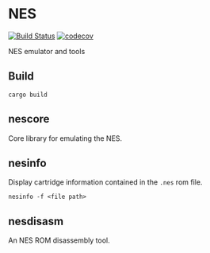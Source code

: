 # NES

[![Build Status](https://travis-ci.org/nnarain/nes.svg?branch=master)](https://travis-ci.org/nnarain/nes)
[![codecov](https://codecov.io/gh/nnarain/nes/branch/master/graph/badge.svg)](https://codecov.io/gh/nnarain/nes)

NES emulator and tools

Build
-----

```
cargo build
```

nescore
-------

Core library for emulating the NES.

nesinfo
-------

Display cartridge information contained in the `.nes` rom file.

```
nesinfo -f <file path>
```

nesdisasm
---------

An NES ROM disassembly tool.
